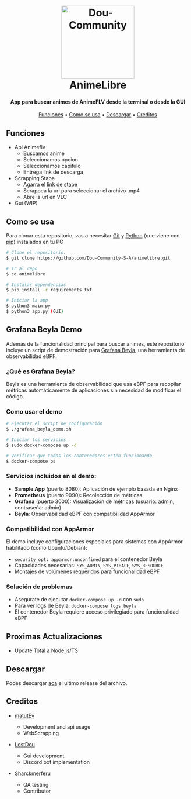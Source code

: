 
<h1 align="center">
  <br>
  <a href="https://github.com/Dou-Community-S-A"><img src="https://i.imgur.com/eLhJL09.png" alt="Dou-Community" width="200"></a>
  <br>
  AnimeLibre
  <br>
</h1>

<h4 align="center">App para buscar animes de AnimeFLV desde la terminal o desde la GUI</h4>

<p align="center">
  <a href="#Funciones">Funciones</a> •
  <a href="#Como se usa">Como se usa</a> •
  <a href="#Descargar">Descargar</a> •
  <a href="#Creditos">Creditos</a> 
</p>


## Funciones

* Api Animeflv
  - Buscamos anime
  - Seleccionamos opcion
  - Seleccionamos capitulo
  - Entrega link de descarga
* Scrapping Stape
  - Agarra el link de stape
  - Scrappea la url para seleccionar el archivo .mp4
  - Abre la url en VLC
* Gui (WIP)

## Como se usa

Para clonar esta repositorio, vas a necesitar [Git](https://git-scm.com) y [Python](https://www.python.org/downloads/) (que viene con [pip](https://pypi.org/project/pip/)) instalados en tu PC

```bash
# Clone el repositorio.
$ git clone https://github.com/Dou-Community-S-A/animelibre.git

# Ir al repo
$ cd animelibre

# Instalar dependencias
$ pip install -r requirements.txt

# Iniciar la app
$ python3 main.py
$ python3 app.py (GUI)
```

## Grafana Beyla Demo

Además de la funcionalidad principal para buscar animes, este repositorio incluye un script de demostración para [Grafana Beyla](https://grafana.com/oss/beyla/), una herramienta de observabilidad eBPF.

### ¿Qué es Grafana Beyla?
Beyla es una herramienta de observabilidad que usa eBPF para recopilar métricas automáticamente de aplicaciones sin necesidad de modificar el código.

### Como usar el demo

```bash
# Ejecutar el script de configuración
$ ./grafana_beyla_demo.sh

# Iniciar los servicios
$ sudo docker-compose up -d

# Verificar que todos los contenedores estén funcionando
$ docker-compose ps
```

### Servicios incluidos en el demo:
- **Sample App** (puerto 8080): Aplicación de ejemplo basada en Nginx
- **Prometheus** (puerto 9090): Recolección de métricas
- **Grafana** (puerto 3000): Visualización de métricas (usuario: admin, contraseña: admin)
- **Beyla**: Observabilidad eBPF con compatibilidad AppArmor

### Compatibilidad con AppArmor
El demo incluye configuraciones especiales para sistemas con AppArmor habilitado (como Ubuntu/Debian):
- `security_opt: apparmor:unconfined` para el contenedor Beyla
- Capacidades necesarias: `SYS_ADMIN`, `SYS_PTRACE`, `SYS_RESOURCE`
- Montajes de volúmenes requeridos para funcionalidad eBPF

### Solución de problemas
- Asegúrate de ejecutar `docker-compose up -d` con `sudo`
- Para ver logs de Beyla: `docker-compose logs beyla`
- El contenedor Beyla requiere acceso privilegiado para funcionalidad eBPF

## Proximas Actualizaciones
  - Update Total a Node.js/TS
## Descargar

Podes descargar [aca](https://github.com/Dou-Community-S-A/animelibre/releases) el ultimo release del archivo.


## Creditos

* [matutEv](https://github.com/matiasdante)
  -  Development and api usage
  -  WebScrapping
    
* [LostDou](https://github.com/lostdou)
  -  Gui development.
  -  Discord bot implementation
    
* [Sharckmerferu](https://github.com/Shackmerferu)
  -  QA testing
  -  Contributor
